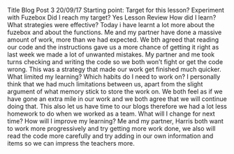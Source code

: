 Title
Blog Post 3
20/09/17
Starting point:
Target for this lesson?
Experiment with Fuzebox
Did I reach my target? 
Yes 
Lesson Review
How did I learn? What strategies were effective?
Today i have learnt  a lot more about the fuzebox and about the functions. Me and my partner have done a massive amount of work, more than we had expected. We bth agreed that reading our code and the instructions gave us a more chance of getting it right as last week we made a lot of unwanted mistakes. My partner and me took turns checking and writing the code so we both won’t fight or get the code wrong. This was a strategy that made our work get finished much quicker. 
What limited my learning? Which habits do I need to work on? 
I personally think that we had much limitations between us, apart from the slight argument of what memory stick to store the work on. We both feel as if we have gone an extra mile in our work and we both agree that we will continue doing that. This also let us have time to our blogs therefore we had a lot less homework to do when we worked as a team.
What will I change for next time? How will I improve my learning?
Me and my partner, Harris both want to work more progressively and try getting more work done, we also will read the code more carefully and try adding in our own information and items so we can impress the teachers more.

